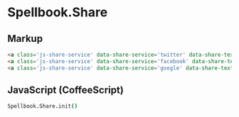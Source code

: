 Spellbook.Share
===============

Markup
------

```html
<a class='js-share-service' data-share-service='twitter' data-share-text='Share this thing!' href='http://www.example.com'>Twitter</a>
<a class='js-share-service' data-share-service='facebook' data-share-text='Share this thing!' href='http://www.example.com'>Facebook</a>
<a class='js-share-service' data-share-service='google' data-share-text='Share this thing!' href='http://www.example.com'>Google</a>
```

JavaScript (CoffeeScript)
-------------------------

```coffeescript
Spellbook.Share.init()
```
